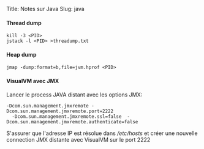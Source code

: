 Title: Notes sur Java
Slug: java

[<i class="fa fa-home fa-2x" aria-hidden="true"></i>](notes.html)

#### <i class="fa fa-angle-double-right" aria-hidden="true"></i>Thread dump

~~~~{.lang-bash}
kill -3 <PID>
jstack -l <PID> >threadump.txt
~~~~

#### <i class="fa fa-angle-double-right" aria-hidden="true"></i>Heap dump

~~~~{.lang-bash}
jmap -dump:format=b,file=jvm.hprof <PID>
~~~~

#### <i class="fa fa-angle-double-right" aria-hidden="true"></i>VisualVM avec JMX

Lancer le process JAVA distant avec les options JMX: 

~~~~{.lang-bash}
-Dcom.sun.management.jmxremote -Dcom.sun.management.jmxremote.port=2222 
  -Dcom.sun.management.jmxremote.ssl=false  -Dcom.sun.management.jmxremote.authenticate=false
~~~~

S'assurer que l'adresse IP est résolue dans */etc/hosts* et créer une nouvelle connection JMX distante avec VisualVM sur le port 2222
